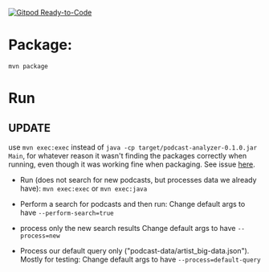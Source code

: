 [![Gitpod Ready-to-Code](https://img.shields.io/badge/Gitpod-Ready--to--Code-blue?logo=gitpod)](https://gitpod.io/#https://github.com/RyanQuey/java-podcast-processor) 

# Package:

`mvn package`

# Run

## UPDATE
use `mvn exec:exec` instead of `java -cp target/podcast-analyzer-0.1.0.jar Main`, for whatever reason it wasn't finding the packages correctly when running, even though it was working fine when packaging. See issue [here](https://stackoverflow.com/questions/37960551/caused-by-java-lang-classnotfoundexception-org-apache-commons-io-fileutils/37960658#comment109230841_37960658).

- Run (does not search for new podcasts, but processes data we already have):
`mvn exec:exec` or `mvn exec:java`

- Perform a search for podcasts and then run:
Change default args to have `--perform-search=true`

- process only the new search results
Change default args to have `--process=new`

- Process our default query only ("podcast-data/artist_big-data.json"). Mostly for testing:
Change default args to have `--process=default-query`
